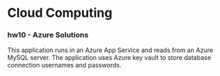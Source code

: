 # Cloud Computing
### hw10 - Azure Solutions

This application runs in an Azure App Service and reads from an Azure MySQL server. 
The application uses Azure key vault to store database connection usernames and passwords. 